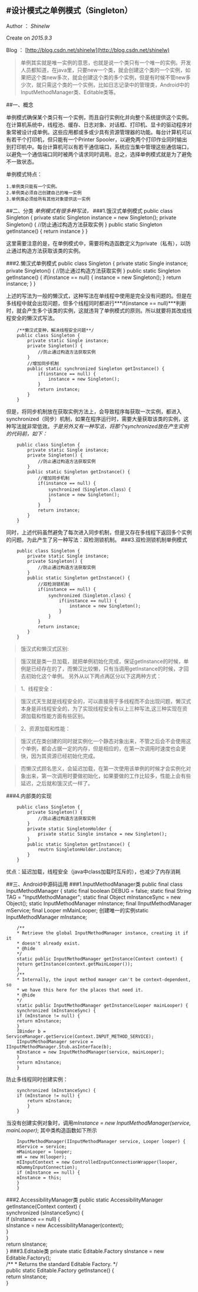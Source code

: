 #设计模式之单例模式（Singleton）
---
Author ： *Shinelw*

Create on *2015.9.3*

Blog ： [http://blog.csdn.net/shinelw](http://blog.csdn.net/shinelw)

>单例其实就是唯一实例的意思，也就是说一个类只有一个唯一的实例。开发人员都知道，在java里，只要new一个类，就会创建这个类的一个实例，如果把这个类new多次，就会创建这个类的多个实例，但是有时候不管new多少次，就只需这个类的一个实例，比如日志记录中的管理类，Android中的InputMethodManager类、Editable类等。

##一、概念

单例模式确保某个类只有一个实例，而且自行实例化并向整个系统提供这个实例。在计算机系统中，线程池、缓存、日志对象、对话框、打印机、显卡的驱动程序对象常被设计成单例。这些应用都或多或少具有资源管理器的功能。每台计算机可以有若干个打印机，但只能有一个Printer Spooler，以避免两个打印作业同时输出到打印机中。每台计算机可以有若干通信端口，系统应当集中管理这些通信端口，以避免一个通信端口同时被两个请求同时调用。总之，选择单例模式就是为了避免不一致状态。

单例模式特点：
	
	1.单例类只能有一个实例。
	2.单例类必须自己创建自己的唯一实例
	3.单例类必须给所有其他对象提供这一实例
##二、分类
  *单例模式有很多种写法，*
###1.饿汉式单例模式
		public class Singleton {
			private static Singleton instance = new Singleton();
			private Singleton() {
				//防止通过构造方法获取实例
			}
			public static Singleton getInstance() {
				return instance
			}
		}

这里需要注意的是，在单例模式中，需要将构造函数定义为private（私有），以防止通过构造方法获取该类的实例。

###2.懒汉式单例模式
		public class Singleton {
			private static Single instance;
			private Singleton() {
				//防止通过构造方法获取实例
			}
			public static Singleton getInstance() {
				if(instance == null) {
					instance = new Singleton();
				}
				return instance;
			}
		} 

上述的写法为一般的懒汉式，这种写法在单线程中使用是完全没有问题的。但是在多线程中就会出现问题，但多个线程同时都进行***if(instance == null)***判断时，就会产生多个该类的实例，这就违背了单例模式的原则。所以就要将其改成线程安全的懒汉式写法。

		/**懒汉式变种，解决线程安全问题**/ 
		public class Singleton {
			private static Single instance;
			private Singleton() {
				//防止通过构造方法获取实例
			}
			//增加同步机制
			public static synchronized Singleton getInstance() {
				if(instance == null) {
					instance = new Singleton();
				}
				return instance;
			}
		} 
		
但是，将同步机制放在获取实例方法上，会导致程序每获取一次实例，都进入synchronized（同步）机制，如果在程序运行时，需要大量获取该类的实例，这种写法就非常低效。*于是另外又有一种写法，将那个synchronized放在产生实例的代码前，如下：*
		
		public class Singleton {
			private static Single instance;
			private Singleton() {
				//防止通过构造方法获取实例
			}
			public static Singleton getInstance() {
				//增加同步机制
				if(instance == null) {
					synchronized（Singleton.class）{
					instance = new Singleton();
					}
				}
				return instance;
			}
		} 
同时，上述代码虽然避免了每次进入同步机制，但是又存在多线程下返回多个实例的问题。为此产生了另一种写法：双检测锁机制。
###3.双检测锁机制单例模式
		
		public class Singleton {
			private static Single instance;
			private Singleton() {
				//防止通过构造方法获取实例
			}
			public static Singleton getInstance() {
				//双检测锁机制
				if(instance == null) {
					synchronized（Singleton.class）{
						if(instance == null) {
							instance = new Singleton();
						}
					}
				}
				return instance;
			}
		} 
		
>饿汉式和懒汉式区别:

>饿汉就是类一旦加载，就把单例初始化完成，保证getInstance的时候，单例是已经存在的了，而懒汉比较懒，只有当调用getInstance的时候，才回去初始化这个单例。
>另外从以下两点再区分以下这两种方式：

>1、线程安全：

>饿汉式天生就是线程安全的，可以直接用于多线程而不会出现问题，懒汉式本身是非线程安全的，为了实现线程安全有以上三种写法,这三种实现在资源加载和性能方面有些区别。

>2、资源加载和性能：

>饿汉式在类创建的同时就实例化一个静态对象出来，不管之后会不会使用这个单例，都会占据一定的内存，但是相应的，在第一次调用时速度也会更快，因为其资源已经初始化完成。

>而懒汉式顾名思义，会延迟加载，在第一次使用该单例的时候才会实例化对象出来，第一次调用时要做初始化，如果要做的工作比较多，性能上会有些延迟，之后就和饿汉式一样了。

###4.内部类的实现

		public class Singleton {
			private Singleton() {
				//防止通过构造方法获取实例
			}
			private static SingletonHolder {
				private static Single instance = new Singleton();
			}
			public static Singleton getInstance() {
				reutrn SingletonHolder.instance;
			}
		} 
		
优点：延迟加载，线程安全（java中class加载时互斥的），也减少了内存消耗

##三、Android中源码运用
###1.InputMethodManager类 
		public final class InputMethodManager { 
		static final boolean DEBUG = false; 
		static final String TAG = "InputMethodManager"; 
		static final Object mInstanceSync = new Object(); 
		static InputMethodManager mInstance; 
		final IInputMethodManager mService; 
		final Looper mMainLooper; 
创建唯一的实例static InputMethodManager mInstance; 
		 
		/** 
		* Retrieve the global InputMethodManager instance, creating it if it 
		* doesn't already exist. 
		* @hide 
		*/ 
		static public InputMethodManager getInstance(Context context) { 
		return getInstance(context.getMainLooper()); 
		} 
		/** 
		* Internally, the input method manager can't be context-dependent, so 
		* we have this here for the places that need it. 
		* @hide 
		*/ 
		static public InputMethodManager getInstance(Looper mainLooper) { 
		synchronized (mInstanceSync) { 
		if (mInstance != null) { 
		return mInstance; 
		} 
		IBinder b = ServiceManager.getService(Context.INPUT_METHOD_SERVICE); 
		IInputMethodManager service = IInputMethodManager.Stub.asInterface(b); 
		mInstance = new InputMethodManager(service, mainLooper); 
		} 
		return mInstance; 
		} 
防止多线程同时创建实例： 
		
		synchronized (mInstanceSync) { 
		if (mInstance != null) { 
			return mInstance; 
			}
		} 
当没有创建实例对象时，调用*mInstance = new InputMethodManager(service, mainLooper)*; 
其中类构造函数如下所示

		InputMethodManager(IInputMethodManager service, Looper looper) { 
		mService = service; 
		mMainLooper = looper; 
		mH = new H(looper); 
		mIInputContext = new ControlledInputConnectionWrapper(looper, 
		mDummyInputConnection); 
		if (mInstance == null) { 
		mInstance = this; 
		} 
		}
		
###2.AccessibilityManager类
		public static AccessibilityManager getInstance(Context context) {  
    		synchronized (sInstanceSync) {  
        		if (sInstance == null) {  
            		sInstance = new AccessibilityManager(context);  
       				 }  
    		}  
    			return sInstance;  
		}
###3.Editable类
		private static Editable.Factory sInstance = new Editable.Factory();  
		/** 
		 * Returns the standard Editable Factory. 
 		*/  
		public static Editable.Factory getInstance() {  
   		 return sInstance;  
		}  
		
		